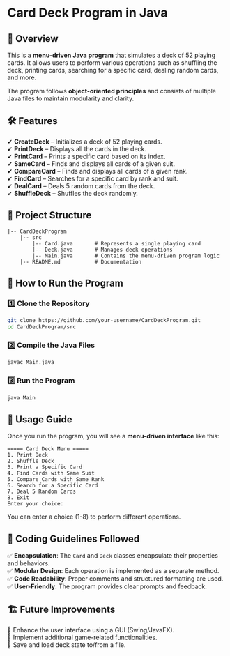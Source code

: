 # Card Deck Program in Java

## 📌 Overview

This is a **menu-driven Java program** that simulates a deck of 52 playing cards. It allows users to perform various operations such as shuffling the deck, printing cards, searching for a specific card, dealing random cards, and more.

The program follows **object-oriented principles** and consists of multiple Java files to maintain modularity and clarity.

## 🛠 Features

✔ **CreateDeck** – Initializes a deck of 52 playing cards.\
✔ **PrintDeck** – Displays all the cards in the deck.\
✔ **PrintCard** – Prints a specific card based on its index.\
✔ **SameCard** – Finds and displays all cards of a given suit.\
✔ **CompareCard** – Finds and displays all cards of a given rank.\
✔ **FindCard** – Searches for a specific card by rank and suit.\
✔ **DealCard** – Deals 5 random cards from the deck.\
✔ **ShuffleDeck** – Shuffles the deck randomly.

## 📁 Project Structure

```
|-- CardDeckProgram
    |-- src
        |-- Card.java       # Represents a single playing card
        |-- Deck.java       # Manages deck operations
        |-- Main.java       # Contains the menu-driven program logic
    |-- README.md           # Documentation
```

## 🚀 How to Run the Program

### 1️⃣ Clone the Repository

```sh
git clone https://github.com/your-username/CardDeckProgram.git
cd CardDeckProgram/src
```

### 2️⃣ Compile the Java Files

```sh
javac Main.java
```

### 3️⃣ Run the Program

```sh
java Main
```

## 📜 Usage Guide

Once you run the program, you will see a **menu-driven interface** like this:

```
===== Card Deck Menu =====
1. Print Deck
2. Shuffle Deck
3. Print a Specific Card
4. Find Cards with Same Suit
5. Compare Cards with Same Rank
6. Search for a Specific Card
7. Deal 5 Random Cards
8. Exit
Enter your choice:
```

You can enter a choice (1-8) to perform different operations.

## 📝 Coding Guidelines Followed

✅ **Encapsulation**: The `Card` and `Deck` classes encapsulate their properties and behaviors.\
✅ **Modular Design**: Each operation is implemented as a separate method.\
✅ **Code Readability**: Proper comments and structured formatting are used.\
✅ **User-Friendly**: The program provides clear prompts and feedback.

## 🏗 Future Improvements

🔹 Enhance the user interface using a GUI (Swing/JavaFX).\
🔹 Implement additional game-related functionalities.\
🔹 Save and load deck state to/from a file.

##
